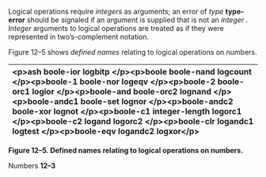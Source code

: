  

Logical operations require *integers* as arguments; an error of *type* **type-error** should be signaled if an argument is supplied that is not an *integer* . *Integer* arguments to logical operations are treated as if they were represented in two’s-complement notation. 

Figure 12–5 shows *defined names* relating to logical operations on numbers. 

|\<p\>**ash boole-ior logbitp** \</p\>\<p\>**boole boole-nand logcount** \</p\>\<p\>**boole-1 boole-nor logeqv** \</p\>\<p\>**boole-2 boole-orc1 logior** \</p\>\<p\>**boole-and boole-orc2 lognand** \</p\>\<p\>**boole-andc1 boole-set lognor** \</p\>\<p\>**boole-andc2 boole-xor lognot** \</p\>\<p\>**boole-c1 integer-length logorc1** \</p\>\<p\>**boole-c2 logand logorc2** \</p\>\<p\>**boole-clr logandc1 logtest** \</p\>\<p\>**boole-eqv logandc2 logxor**\</p\>|
| :- |


**Figure 12–5. Defined names relating to logical operations on numbers.** 

Numbers **12–3**

 

 


